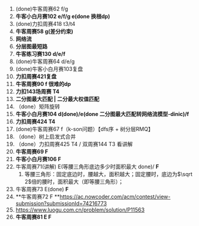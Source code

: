 1. (done)牛客周赛62 f/g 
2. **牛客小白月赛102 e/f/g  e(done 换根dp)**
3. (done)力扣周赛418 t3/t4
4. **牛客周赛58 g(差分约束)**
5. **网络流**
6. **分层图最短路**
7. **牛客练习赛130 d/e/f**
8. (done)牛客周赛64 d/e/g 
9. (done)牛客小白月赛103复盘
10. **力扣周赛421复盘**
11. **牛客周赛90  f 很难的dp**
12. **力扣143场周赛 T4**
13. **二分图最大匹配 | 二分最大权值匹配**
14. （done）矩阵旋转
15. **牛客小白月赛104 d(done)/e(done 二分图最大匹配转网络流模型-dinic)/f**
16. **力扣周赛424 T4**
17. (done)牛客周赛67 f（k-son问题）【dfs序 + 树分层RMQ】
18. （done）树上启发式合并
19. （done）力扣周赛425 T4 / 双周赛144 T3 看讲解
20. **牛客周赛69 F**
21. **牛客小白月赛106 F**
22. 牛客周赛71(讲解) E(等腰三角形底边多少时面积最大 done)/ **F** 
    1. 等腰三角形：固定底边时，腰越大，面积越大；固定腰时，底边为$\sqrt 2$倍的腰时，面积最大（即等腰三角形）；
23. 牛客周赛73 E(done)  **F**
24. **牛客周赛72 F **https://ac.nowcoder.com/acm/contest/view-submission?submissionId=74216773
25. https://www.luogu.com.cn/problem/solution/P11563
26. **牛客周赛81 E F**


